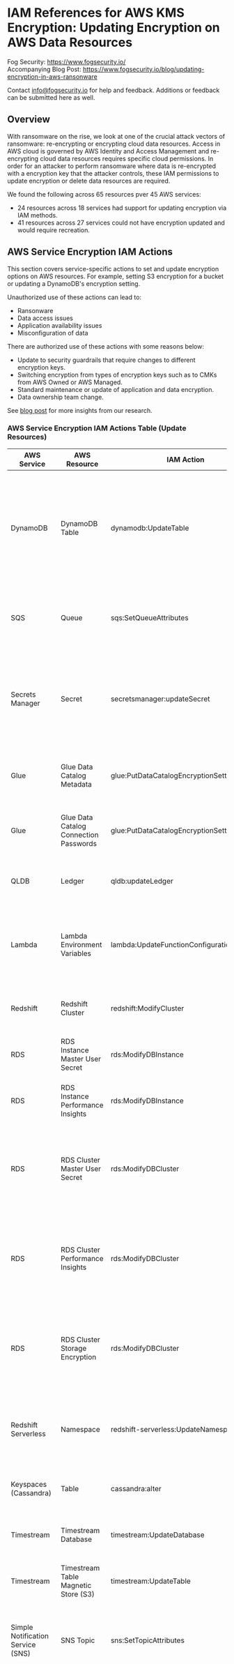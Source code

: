 # IAM References for AWS KMS Encryption: Updating Encryption on AWS Data Resources

Fog Security: https://www.fogsecurity.io/ \
Accompanying Blog Post: https://www.fogsecurity.io/blog/updating-encryption-in-aws-ransonware

Contact info@fogsecurity.io for help and feedback. Additions or feedback can be submitted here as well.

## Overview

With ransomware on the rise, we look at one of the crucial attack vectors of ransomware: re-encrypting or encrypting cloud data resources.  Access in AWS cloud is governed by AWS Identity and Access Management and re-encrypting cloud data resources requires specific cloud permissions.  In order for an attacker to perform ransomware where data is re-encrypted with a encryption key that the attacker controls, these IAM permissions to update encryption or delete data resources are required.

We found the following across 65 resources pver 45 AWS services:
* 24 resources across 18 services had support for updating encryption via IAM methods.
* 41 resources across 27 services could not have encryption updated and would require recreation.

## AWS Service Encryption IAM Actions 

This section covers service-specific actions to set and update encryption options on AWS resources.  For example, setting S3 encryption for a bucket or updating a DynamoDB's encryption setting. 

Unauthorized use of these actions can lead to:
* Ransonware
* Data access issues
* Application availability issues
* Misconfiguration of data

There are authorized use of these actions with some reasons below:
* Update to security guardrails that require changes to different encryption keys.
* Switching encryption from types of encryption keys such as to CMKs from AWS Owned or AWS Managed.
* Standard maintenance or update of application and data encryption.
* Data ownership team change.

See [blog post](https://www.fogsecurity.io/blog/updating-encryption-in-aws-ransonware) for more insights from our research.

### AWS Service Encryption IAM Actions Table (Update Resources)

| AWS Service | AWS Resource| IAM Action | Action Description | Access Level (AWS) | Encryption Only |
| ------------- | ----------- | ------------- | ------------------ | ------------------ | ------------ |
| DynamoDB | DynamoDB Table | dynamodb:UpdateTable | Grants permission to modify the provisioned throughput settings, global secondary indexes, or DynamoDB Streams settings for a given table | Write | No |
| SQS | Queue | sqs:SetQueueAttributes | Grants permission to set the value of one or more queue attributes | Write | No |
| Secrets Manager | Secret | secretsmanager:updateSecret | Grants permission to update a secret with new metadata or with a new version of the encrypted data | Write | No |
| Glue | Glue Data Catalog Metadata | glue:PutDataCatalogEncryptionSettings | Grants permission to update catalog encryption settings | Write | Yes | 
| Glue | Glue Data Catalog Connection Passwords | glue:PutDataCatalogEncryptionSettings | Grants permission to update catalog encryption settings | Write | Yes | 
| QLDB | Ledger | qldb:updateLedger | 	Grants permission to update properties on a ledger | Write | No |
| Lambda | Lambda Environment Variables | lambda:UpdateFunctionConfiguration | Grants permission to modify the version-specific settings of an AWS Lambda function | Write | No |
| Redshift | Redshift Cluster | redshift:ModifyCluster | Grants permission to modify the settings of a cluster | Write | No |
| RDS | RDS Instance Master User Secret | rds:ModifyDBInstance | Grants permission to modify settings for a DB instance | Write | No |
| RDS | RDS Instance Performance Insights | rds:ModifyDBInstance | Grants permission to modify settings for a DB instance | Write | No |
| RDS | RDS Cluster Master User Secret | rds:ModifyDBCluster| Grants permission to modify a setting for an Amazon Aurora DB cluster or Amazon DocumentDB cluster | Write | No |
| RDS | RDS Cluster Performance Insights | rds:ModifyDBCluster | Grants permission to modify a setting for an Amazon Aurora DB cluster or Amazon DocumentDB cluster |Write | No |
| RDS | RDS Cluster Storage Encryption | rds:ModifyDBCluster | Grants permission to modify a setting for an Amazon Aurora DB cluster or Amazon DocumentDB cluster | Write | No |
| Redshift Serverless | Namespace | redshift-serverless:UpdateNamespace | Grants permission to update a namespace with the specified configuration settings | Write | No |
| Keyspaces (Cassandra) | Table | cassandra:alter | Grants permission to alter a keyspace or table | Write | No |
| Timestream | Timestream Database | timestream:UpdateDatabase | Grants permission to update a database in your account | Write | Yes |
| Timestream | Timestream Table Magnetic Store (S3) | timestream:UpdateTable | Grants permission to update a table in your account | Write | No |
| Simple Notification Service (SNS) | SNS Topic | sns:SetTopicAttributes | Grants permission to allow a topic owner to set an attribute of the topic to a new value | Permissions Management | No |
| CloudWatch | CloudWatch Log Group | logs:AssociateKMSKey | Grants permission to associate the specified AWS Key Management Service (AWS KMS) customer master key (CMK) with the specified log group | Write | Yes |
| Kinesis | Firehose Stream | firehose:StartDeliveryStreamEncryption | Grants permission to enable server-side encryption (SSE) for the delivery stream | Write | Yes |
| X-Ray | Trace | xray:PutEncryptionConfig | Grants permission to update the encryption configuration for X-Ray data | Permissions Management | Yes |
| OpenSearch | OpenSearch Domain | es:UpdateDomainConfig | Grants permission to modify the configuration of an OpenSearch Service domain, such as the instance type or number of instances | Write | No |
| CodeCommit | CodeCommit Repository | codecommit:UpdateRepositoryEncryptionKey | Grants permission to change the AWS KMS encryption key used to encrypt and decrypt an AWS CodeCommit repository | Write | Yes |
| EMR Serverless | EMR Serverless Application Managed Logs |  emr-serverless:UpdateApplication | Grants permission to Update an application | Write | No |

Interesting Notes:
* Timestream Update Database only updates encryption settings: https://docs.aws.amazon.com/timestream/latest/developerguide/API_UpdateDatabase.html
* PII Entities Detection Job in Comprehend does not have the ability to specify Volume KMS Key ID.

## AWS Resources that cannot have encryption updated directly (only on creation)

| AWS Service | AWS Resource |
| ------------- | ----------- |
| SSM Parameter Store | SecureString Parameter |
| S3 (Simple Storage Service) | S3 Bucket |
| RDS | RDS Database Instance |
| EFS | EFS File System | 
| Aurora | Aurora Database Instance |
| ElastiCache | Global Datastore (Cluster) |
| ElastiCache | Redis Cache |
| ElastiCache | Memcached Cache | 
| ElastiCache | Serverless Cache |
| MemoryDB | MemoryDB Cluster | 
| Neptune | Neptune Cluster | 
| Neptune | Neptune Instance | 
| Elastic Block Store (EBS) | EBS Volume |
| Lightsail | Lightsail Managed DB |
| Location Service | Location Trackers |
| Location Service | Location Geofence Collection | 
| Prometheus | Workspace | 
| Managed Streaming for Apache Kafka | MSK Cluster |
| Sagemaker | Sagemaker Notebook Instance |
| Comprehend | Document Classification Job Volume |
| Comprehend | Entities Detection Job Volume |
| Comprehend | Topics Detection Job Volume |
| Comprehend | Targeted Sentiment Detection Job Volume |
| Comprehend | Sentiment Detection Job Volume |
| Comprehend | Key Phrases Detection Job Volume |
| Comprehend | Dominant Language Detection Job Volume |
| Amazon MQ | ActiveMQ Broker |
| Amazon MQ | RabbitMQ Broker |
| Kendra | Kendra Index |
| Elastic Container Registry (ECR) | ECR Repository | 
| Database Migration Service (DMS) | Replication Instance | 
| Kinesis Video | Kinesis Video Stream |
| FSx | File System |
| FSx | File Cache |
| AppFlow | Flow |
| AppFlow | Connector Profile | 
| DynamoDB Accelerator (DAX) | DAX Cluster |
| CodeArtifact | CodeArtifact Domain |
| Healthlake | Healthlake Datastore |
| Managed WorkFlows for Apache Airflow (MWAA) | MWAA Environment |
| Amazon Q | Amazon Q Business Application |

## Unencrypted Resources

| AWS Service | AWS Resource |
| ------------- | ----------- |
| SSM Parameter Store | String Parameter |
| SSM Parameter Store | StringList Parameter |

* S3 is included in AWS Resources that cannot have encryption updated directly as changing bucket level encryption does not change the encryption settings for existing objects in the S3 bucket.  Additionally, changing encryption on an object (data) in S3 requires a data (object) rewrite via s3:PutObject.

## Encryption Settings 
| AWS Service | AWS Resource | IAM Action | Action Description | Access Level (AWS) |
| ------------- | ----------- | ----------- | ----------- | ----------- | 
| S3 (Simple Storage Service) | S3 Bucket | s3:PutEncryptionConfiguration | Grants permission to set the encryption configuration for an Amazon S3 bucket | Write |
| OpenSearch Serverless | OpenSearch Collection | aoss:CreateSecurityPolicy | Grants permission to create a network or encryption policy | Write |
| OpenSearch Serverless | OpenSearch Collection | aoss:UpdateSecurityPolicy | Grants permission to update a security policy | Write |

